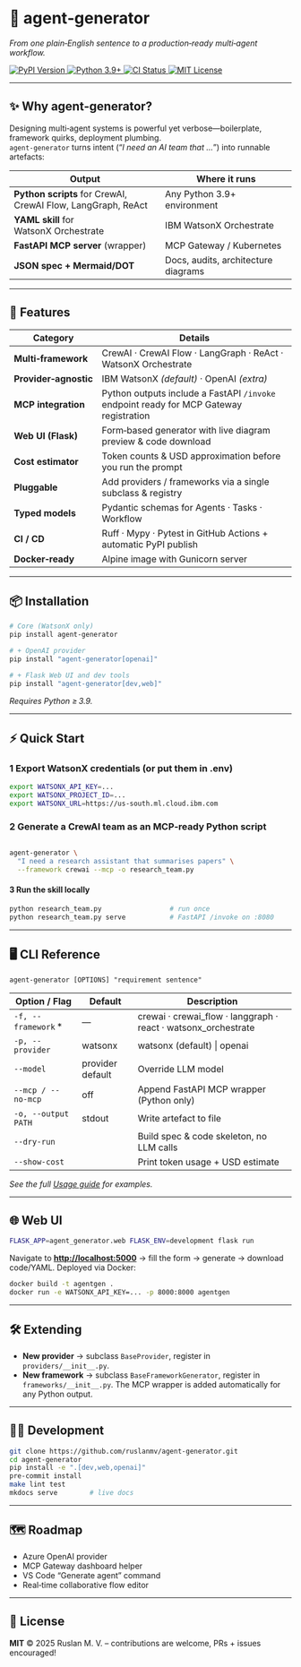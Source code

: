 # 🔧 agent‑generator

*From one plain‑English sentence to a production‑ready multi‑agent workflow.*

<p align="left">
  <a href="https://pypi.org/project/agent-generator/">
    <img alt="PyPI Version" src="https://img.shields.io/pypi/v/agent-generator.svg">
  </a>
  <a href="https://img.shields.io/pypi/pyversions/agent-generator">
    <img alt="Python 3.9+" src="https://img.shields.io/pypi/pyversions/agent-generator.svg">
  </a>
  <a href="https://github.com/ruslanmv/agent-generator/actions/workflows/ci.yml">
    <img alt="CI Status" src="https://github.com/ruslanmv/agent-generator/actions/workflows/ci.yml/badge.svg">
  </a>
  <a href="https://github.com/ruslanmv/agent-generator/blob/master/LICENSE">
    <img alt="MIT License" src="https://img.shields.io/badge/licence-MIT-blue.svg">
  </a>
</p>

---

## ✨ Why agent‑generator?

Designing multi‑agent systems is powerful yet verbose—boilerplate, framework quirks, deployment plumbing.  
`agent‑generator` turns intent (“*I need an AI team that …*”) into runnable artefacts:

| Output                             | Where it runs                             |
|------------------------------------|-------------------------------------------|
| **Python scripts** for CrewAI, CrewAI Flow, LangGraph, ReAct | Any Python 3.9+ environment |
| **YAML skill** for WatsonX Orchestrate | IBM WatsonX Orchestrate |
| **FastAPI MCP server** (wrapper)    | MCP Gateway / Kubernetes |
| **JSON spec + Mermaid/DOT**         | Docs, audits, architecture diagrams |

---

## 🚀 Features

| Category            | Details                                                                                       |
|---------------------|------------------------------------------------------------------------------------------------|
| **Multi‑framework** | CrewAI · CrewAI Flow · LangGraph · ReAct · WatsonX Orchestrate                                 |
| **Provider‑agnostic** | IBM WatsonX *(default)* · OpenAI *(extra)*                                                   |
| **MCP integration** | Python outputs include a FastAPI `/invoke` endpoint ready for MCP Gateway registration         |
| **Web UI (Flask)**  | Form‑based generator with live diagram preview & code download                                 |
| **Cost estimator**  | Token counts & USD approximation before you run the prompt                                    |
| **Pluggable**       | Add providers / frameworks via a single subclass & registry                                    |
| **Typed models**    | Pydantic schemas for Agents · Tasks · Workflow                                                 |
| **CI / CD**         | Ruff · Mypy · Pytest in GitHub Actions + automatic PyPI publish                                |
| **Docker‑ready**    | Alpine image with Gunicorn server                                                              |

---

## 📦 Installation

```bash
# Core (WatsonX only)
pip install agent-generator

# + OpenAI provider
pip install "agent-generator[openai]"

# + Flask Web UI and dev tools
pip install "agent-generator[dev,web]"
````

*Requires Python ≥ 3.9.*

---

## ⚡ Quick Start

### 1 Export WatsonX credentials (or put them in .env)
```bash
export WATSONX_API_KEY=...
export WATSONX_PROJECT_ID=...
export WATSONX_URL=https://us-south.ml.cloud.ibm.com
```

### 2 Generate a CrewAI team as an MCP‑ready Python script
```bash

agent-generator \
  "I need a research assistant that summarises papers" \
  --framework crewai --mcp -o research_team.py
```
#### 3 Run the skill locally

```bash
python research_team.py                 # run once
python research_team.py serve           # FastAPI /invoke on :8080
```

---

## 🖥 CLI Reference

```text
agent-generator [OPTIONS] "requirement sentence"
```

| Option / Flag        | Default          | Description                                                      |
| -------------------- | ---------------- | ---------------------------------------------------------------- |
| `-f, --framework` \* | —                | crewai · crewai\_flow · langgraph · react · watsonx\_orchestrate |
| `-p, --provider`     | watsonx          | watsonx (default) \| openai                                      |
| `--model`            | provider default | Override LLM model                                               |
| `--mcp / --no-mcp`   | off              | Append FastAPI MCP wrapper (Python only)                         |
| `-o, --output PATH`  | stdout           | Write artefact to file                                           |
| `--dry-run`          |                  | Build spec & code skeleton, no LLM calls                         |
| `--show-cost`        |                  | Print token usage + USD estimate                                 |

*See the full [Usage guide](./docs/usage.md) for examples.*

---

## 🌐 Web UI

```bash
FLASK_APP=agent_generator.web FLASK_ENV=development flask run
```

Navigate to **[http://localhost:5000](http://localhost:5000)** → fill the form → generate → download code/YAML.
Deployed via Docker:

```bash
docker build -t agentgen .
docker run -e WATSONX_API_KEY=... -p 8000:8000 agentgen
```

---

## 🛠 Extending

* **New provider** → subclass `BaseProvider`, register in `providers/__init__.py`.
* **New framework** → subclass `BaseFrameworkGenerator`, register in `frameworks/__init__.py`.
  The MCP wrapper is added automatically for any Python output.

---

## 🧑‍💻 Development

```bash
git clone https://github.com/ruslanmv/agent-generator.git
cd agent-generator
pip install -e ".[dev,web,openai]"
pre-commit install
make lint test
mkdocs serve        # live docs
```

---

## 🗺️ Roadmap

* Azure OpenAI provider
* MCP Gateway dashboard helper
* VS Code “Generate agent” command
* Real‑time collaborative flow editor

---

## 📄 License

**MIT** © 2025 Ruslan M. V. – contributions are welcome, PRs + issues encouraged!
